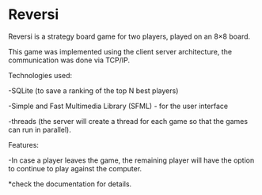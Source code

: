 # Reversi
Reversi is a strategy board game for two players, played on an 8×8 board.


This game was implemented using the client server architecture, the communication was done via TCP/IP.


Technologies used:

-SQLite (to save a ranking of the top N best players)

-Simple and Fast Multimedia Library (SFML) - for the user interface

-threads (the server will create a thread for each game so that the games can run in parallel).


Features:

-In case a player leaves the game, the remaining player will have the option to
continue to play against the computer.


*check the documentation for details.







